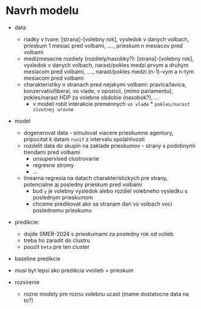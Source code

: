 # Navrh modelu

- data
  - riadky v tvare: [strana]-[volebny rok], vysledok v danych volbach, prieskum 1 mesiac pred volbami, ...., prieskum n mesiacov pred volbami
  - medizmesacne rozdiely (rozdiely/nasobky?): [strana]-[volebny rok], vysledok v danych volbach, narast/pokles medzi prvym a druhym mesiacom pred volbami, ...., narast/pokles medzi (n-1)-vym a n-tym mesiacom pred volbami
  - charakteristiky o stranach pred nejakymi volbami: pravica/lavica, konzervativ/liberal, vo vlade, v opozicii, (mimo parlamentu), pokles/narast HDP za volebne obdobie (nasobok?), ...
    - v modeli robit interakcie premennych `vo vlade` * `pokles/narast zivotnej urovne` 
- model
  - dogenerovat data - simulovat viacere prieskumne agentury, pripocitat k datam `runif` z intervalu spolahlivosti
  - rozdelit data do skupin na zaklade prieskumov - strany s podobnymi trendami pred volbami
    - unsupervised clustrovanie
    - regresne stromy
    - ...
  - linearna regresia na datach charakteristickych pre strany, potencialne aj posledny prieskum pred volbami
    - bud `y` je volebny vysledok alebo rozdiel volebneho vysledku s poslednym prieskumom
    - chceme predikovat ako sa stranam dari vo volbach voci poslednemu prieskumu
- predikcie:
  - dojde SMER-2024 s prieskumami za posledny rok od volieb
  - treba ho zaradit do clustru
  - pouzit `beta` pre ten cluster
-  baseline predikcie
  - musi byt lepsi ako predikcia vvolieb = prieskum

- rozsirenie 
  - rozne modely pre roznu volebnu ucast (mame dostatocne data na to?)
